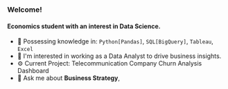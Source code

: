 ### Welcome!

#### Economics student with an interest in Data Science. 

- 🧠 Possessing knowledge in: `Python[Pandas]`, `SQL[BigQuery]`, `Tableau`, `Excel`
- 💼 I'm interested in working as a Data Analyst to drive business insights. 
- ⚙️ Current Project: Telecommunication Company Churn Analysis Dashboard
- 💬 Ask me about **Business Strategy**, 
